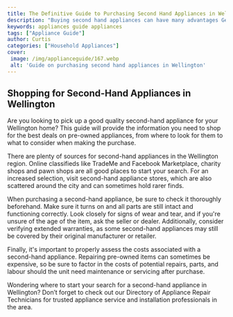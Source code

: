```yaml
---
title: The Definitive Guide to Purchasing Second Hand Appliances in Wellington
description: "Buying second hand appliances can have many advantages Get the ultimate guide to finding great deals for second hand appliances in Wellington and make sure you get great value for money"
keywords: appliances guide appliances
tags: ["Appliance Guide"]
author: Curtis
categories: ["Household Appliances"]
cover: 
 image: /img/applianceguide/167.webp
 alt: 'Guide on purchasing second hand appliances in Wellington'
---
```

## Shopping for Second-Hand Appliances in Wellington
Are you looking to pick up a good quality second-hand appliance for your Wellington home? This guide will provide the information you need to shop for the best deals on pre-owned appliances, from where to look for them to what to consider when making the purchase.

There are plenty of sources for second-hand appliances in the Wellington region. Online classifieds like TradeMe and Facebook Marketplace, charity shops and pawn shops are all good places to start your search. For an increased selection, visit second-hand appliance stores, which are also scattered around the city and can sometimes hold rarer finds. 

When purchasing a second-hand appliance, be sure to check it thoroughly beforehand. Make sure it turns on and all parts are still intact and functioning correctly. Look closely for signs of wear and tear, and if you're unsure of the age of the item, ask the seller or dealer. Additionally, consider verifying extended warranties, as some second-hand appliances may still be covered by their original manufacturer or retailer.

Finally, it's important to properly assess the costs associated with a second-hand appliance. Repairing pre-owned items can sometimes be expensive, so be sure to factor in the costs of potential repairs, parts, and labour should the unit need maintenance or servicing after purchase.

Wondering where to start your search for a second-hand appliance in Wellington? Don’t forget to check out our Directory of Appliance Repair Technicians for trusted appliance service and installation professionals in the area.
